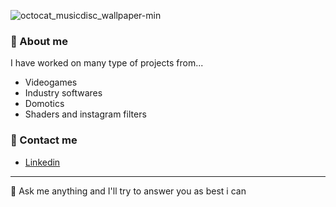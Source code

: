 ![octocat_musicdisc_wallpaper-min](https://user-images.githubusercontent.com/55745404/236838852-8e7e9c71-9ecf-4de3-b30f-71cf6ba56c75.png)

### 📌 About me
I have worked on many type of projects from...
- Videogames
- Industry softwares
- Domotics
- Shaders and instagram filters

### 🧪 Contact me
- [Linkedin](https://www.linkedin.com/in/lucaraffo/)

<!--
- [Itch Page](https://xedoll.itch.io/) ( I'm actually working on presentation and i have to include my biggest projects )
-->
---

💬 Ask me anything and I'll try to answer you as best i can
